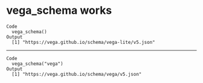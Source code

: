 # vega_schema works

    Code
      vega_schema()
    Output
      [1] "https://vega.github.io/schema/vega-lite/v5.json"

---

    Code
      vega_schema("vega")
    Output
      [1] "https://vega.github.io/schema/vega/v5.json"

